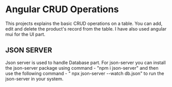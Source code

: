 # Angular CRUD Operations

This projects explains the basic CRUD operations on a table. You can add, edit and delete the product's record from the table. I have also used angular mui for the UI part.

## JSON SERVER

Json server is used to handle Database part.
For json-server you can install the json-server package using command - "npm i json-server"
and then use the following command - " npx json-server --watch db.json"
to run the json-server in your system.
